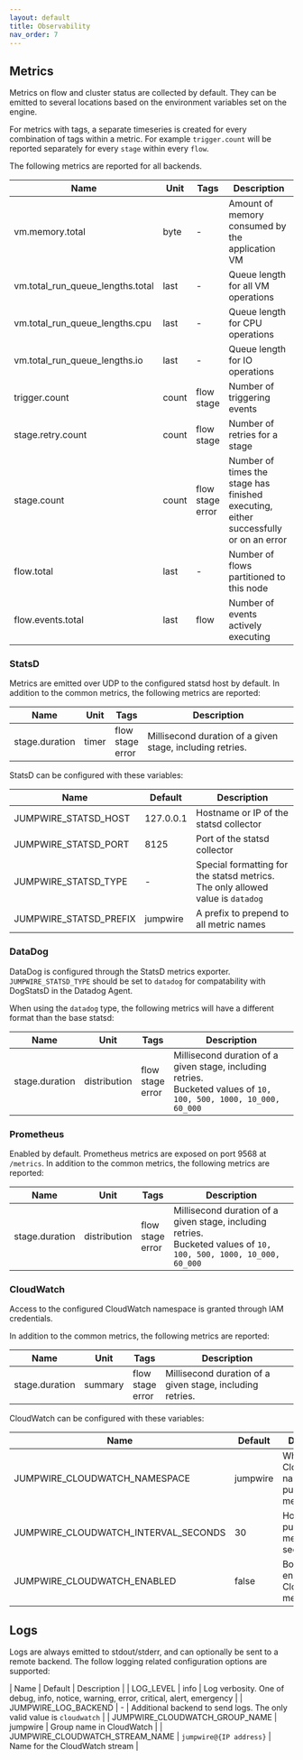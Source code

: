 ```yaml
---
layout: default
title: Observability
nav_order: 7
---
```


## Metrics

Metrics on flow and cluster status are collected by default. They can be emitted to several locations based on the environment variables set on the engine.

For metrics with tags, a separate timeseries is created for every combination of tags within a metric. For example `trigger.count` will be reported separately for every `stage` within every `flow`.

The following metrics are reported for all backends.

| Name                             | Unit  | Tags                     | Description                                                                          |
|----------------------------------|-------|--------------------------|--------------------------------------------------------------------------------------|
| vm.memory.total                  | byte  | -                        | Amount of memory consumed by the application VM                                      |
| vm.total_run_queue_lengths.total | last  | -                        | Queue length for all VM operations                                                   |
| vm.total_run_queue_lengths.cpu   | last  | -                        | Queue length for CPU operations                                                      |
| vm.total_run_queue_lengths.io    | last  | -                        | Queue length for IO operations                                                       |
| trigger.count                    | count | flow<br/>stage           | Number of triggering events                                                          |
| stage.retry.count                | count | flow<br/>stage           | Number of retries for a stage                                                        |
| stage.count                      | count | flow<br/>stage<br/>error | Number of times the stage has finished executing, either successfully or on an error |
| flow.total                       | last  | -                        | Number of flows partitioned to this node                                             |
| flow.events.total                | last  | flow                     | Number of events actively executing                                                  |

### StatsD

Metrics are emitted over UDP to the configured statsd host by default. In addition to the common metrics, the following metrics are reported:

| Name           | Unit         | Tags            | Description                                                                                                              |
|----------------|--------------|-----------------|--------------------------------------------------------------------------------------------------------------------------|
| stage.duration | timer | flow<br/>stage<br/>error | Millisecond duration of a given stage, including retries. |


StatsD can be configured with these variables:

| Name                   | Default   | Description                                                                    |
|------------------------|-----------|--------------------------------------------------------------------------------|
| JUMPWIRE_STATSD_HOST   | 127.0.0.1 | Hostname or IP of the statsd collector                                         |
| JUMPWIRE_STATSD_PORT   | 8125      | Port of the statsd collector                                                   |
| JUMPWIRE_STATSD_TYPE   | -         | Special formatting for the statsd metrics. The only allowed value is `datadog` |
| JUMPWIRE_STATSD_PREFIX | jumpwire  | A prefix to prepend to all metric names                                        |

### DataDog

DataDog is configured through the StatsD metrics exporter. `JUMPWIRE_STATSD_TYPE` should be set to `datadog` for compatability with DogStatsD in the Datadog Agent.

When using the `datadog` type, the following metrics will have a different format than the base statsd:

| Name           | Unit         | Tags            | Description                                                                                                              |
|----------------|--------------|-----------------|--------------------------------------------------------------------------------------------------------------------------|
| stage.duration | distribution | flow<br/>stage<br/>error | Millisecond duration of a given stage, including retries. <br /> Bucketed values of `10, 100, 500, 1000, 10_000, 60_000` |


### Prometheus

Enabled by default. Prometheus metrics are exposed on port 9568 at `/metrics`. In addition to the common metrics, the following metrics are reported:

| Name           | Unit         | Tags            | Description                                                                                                              |
|----------------|--------------|-----------------|--------------------------------------------------------------------------------------------------------------------------|
| stage.duration | distribution | flow<br/>stage<br/>error | Millisecond duration of a given stage, including retries. <br /> Bucketed values of `10, 100, 500, 1000, 10_000, 60_000` |

### CloudWatch

Access to the configured CloudWatch namespace is granted through IAM credentials.

In addition to the common metrics, the following metrics are reported:

| Name           | Unit         | Tags            | Description                                                                                                              |
|----------------|--------------|-----------------|--------------------------------------------------------------------------------------------------------------------------|
| stage.duration | summary | flow<br/>stage<br/>error | Millisecond duration of a given stage, including retries. |

CloudWatch can be configured with these variables:

| Name                                 | Default  | Description                                      |
|--------------------------------------|----------|--------------------------------------------------|
| JUMPWIRE_CLOUDWATCH_NAMESPACE        | jumpwire | Which CloudWatch namespace to publish metrics to |
| JUMPWIRE_CLOUDWATCH_INTERVAL_SECONDS | 30       | How often to publish metrics, in seconds         |
| JUMPWIRE_CLOUDWATCH_ENABLED          | false    | Boolean to enable/disable CloudWatch metrics     |

## Logs

Logs are always emitted to stdout/stderr, and can optionally be sent to a remote backend. The follow logging related configuration options are supported:

| Name                            | Default                 | Description                                                                           |
| LOG_LEVEL                       | info                    | Log verbosity. One of debug, info, notice, warning, error, critical, alert, emergency |
| JUMPWIRE_LOG_BACKEND            | -                       | Additional backend to send logs. The only valid value is `cloudwatch`                 |
| JUMPWIRE_CLOUDWATCH_GROUP_NAME  | jumpwire                | Group name in CloudWatch                                                              |
| JUMPWIRE_CLOUDWATCH_STREAM_NAME | `jumpwire@{IP address}` | Name for the CloudWatch stream                                                        |
